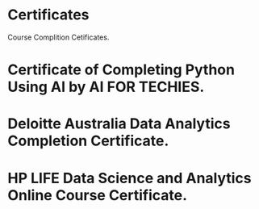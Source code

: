 # Certificates
Course Complition Cetificates.
# Certificate of Completing Python Using AI by AI FOR TECHIES.
# Deloitte Australia Data Analytics Completion Certificate.
# HP LIFE Data Science and Analytics Online Course Certificate.
